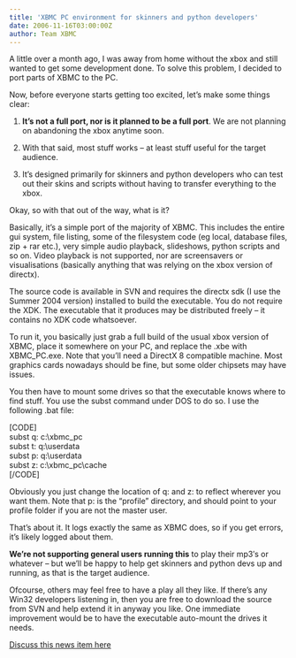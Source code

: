 ```yaml
---
title: 'XBMC PC environment for skinners and python developers'
date: 2006-11-16T03:00:00Z
author: Team XBMC
---
```

A little over a month ago, I was away from home without the xbox and still wanted to get some development done. To solve this problem, I decided to port parts of XBMC to the PC.

 Now, before everyone starts getting too excited, let’s make some things clear:

 1. **It’s not a full port, nor is it planned to be a full port**. We are not planning on abandoning the xbox anytime soon.

 2. With that said, most stuff works – at least stuff useful for the target audience.

 3. It’s designed primarily for skinners and python developers who can test out their skins and scripts without having to transfer everything to the xbox.

 Okay, so with that out of the way, what is it?

 Basically, it’s a simple port of the majority of XBMC. This includes the entire gui system, file listing, some of the filesystem code (eg local, database files, zip + rar etc.), very simple audio playback, slideshows, python scripts and so on. Video playback is not supported, nor are screensavers or visualisations (basically anything that was relying on the xbox version of directx).

 The source code is available in SVN and requires the directx sdk (I use the Summer 2004 version) installed to build the executable. You do not require the XDK. The executable that it produces may be distributed freely – it contains no XDK code whatsoever.

 To run it, you basically just grab a full build of the usual xbox version of XBMC, place it somewhere on your PC, and replace the .xbe with XBMC\_PC.exe. Note that you’ll need a DirectX 8 compatible machine. Most graphics cards nowadays should be fine, but some older chipsets may have issues.

 You then have to mount some drives so that the executable knows where to find stuff. You use the subst command under DOS to do so. I use the following .bat file:

 [CODE]  
 subst q: c:\xbmc\_pc  
 subst t: q:\userdata  
 subst p: q:\userdata  
 subst z: c:\xbmc\_pc\cache  
 [/CODE]

 Obviously you just change the location of q: and z: to reflect wherever you want them. Note that p: is the “profile” directory, and should point to your profile folder if you are not the master user.

 That’s about it. It logs exactly the same as XBMC does, so if you get errors, it’s likely logged about them.

 **We’re not supporting general users running this** to play their mp3′s or whatever – but we’ll be happy to help get skinners and python devs up and running, as that is the target audience.

 Ofcourse, others may feel free to have a play all they like. If there’s any Win32 developers listening in, then you are free to download the source from SVN and help extend it in anyway you like. One immediate improvement would be to have the executable auto-mount the drives it needs.

 [Discuss this news item here](https://forum.kodi.tv/showthread.php?pid=115893%23pid115893)

 